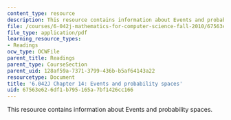```yaml
---
content_type: resource
description: This resource contains information about Events and probability spaces.
file: /courses/6-042j-mathematics-for-computer-science-fall-2010/67563e626df1b795165a7bf1426cc166_MIT6_042JF10_chap14.pdf
file_type: application/pdf
learning_resource_types:
- Readings
ocw_type: OCWFile
parent_title: Readings
parent_type: CourseSection
parent_uid: 128af59a-7371-3799-436b-b5af64143a22
resourcetype: Document
title: '6.042J Chapter 14: Events and probability spaces'
uid: 67563e62-6df1-b795-165a-7bf1426cc166
---
```

This resource contains information about Events and probability spaces.

